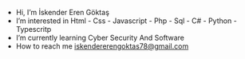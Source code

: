 - Hi, I’m İskender Eren Göktaş
- I’m interested in Html - Css - Javascript - Php - Sql - C# - Python - Typescritp
- I’m currently learning Cyber Security And Software
- How to reach me iskendererengoktas78@gmail.com

<!---
- 👋 Hi, I’m @İskender Eren Göktaş
- 👀 I’m interested in Html - Css - Javascript - Php - Sql - C# - Python - Tyoescritp
- 🌱 I’m currently learning Cyber Security And Software
- 📫 How to reach me iskendererengoktas78@gmail.com
--->
